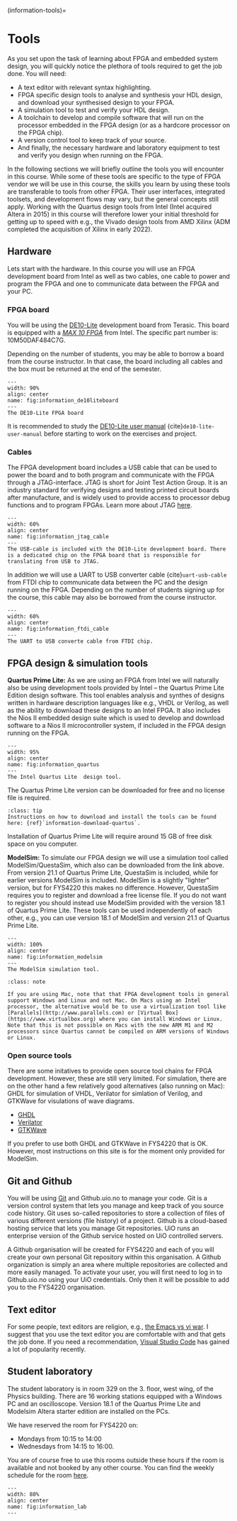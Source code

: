 (information-tools)=
# Tools

As you set upon the task of learning about FPGA and embedded system design, you will quickly notice the plethora of tools required to get the job done. You will need:
* A text editor with relevant syntax highlighting. 
* FPGA specific design tools to analyse and synthesis your HDL design, and download your synthesised design to your FPGA.
* A simulation tool to test and verify your HDL design.
* A toolchain to develop and compile software that will run on the processor embedded in the FPGA design (or as a hardcore processor on the FPGA chip). 
* A version control tool to keep track of your source.
* And finally, the necessary hardware and laboratory equipment to test and verify you design when running on the FPGA. 

In the following sections we will briefly outline the tools you will encounter in this course. While some of these tools are specific to the type of FPGA vendor we will be use in this course, the skills you learn by using these tools are transferable to tools from other FPGA. Their user interfaces, integrated toolsets, and development flows may vary, but the general concepts still apply. 
 Working with the Quartus design tools from Intel (Intel acquired Altera in 2015) in this course will therefore lower your initial threshold for getting up to speed with e.g., the Vivado design tools from AMD Xilinx (ADM completed the acquisition of Xilinx in early 2022).
 

## Hardware 

Lets start with the hardware. In this course you will use an FPGA development board from Intel as well as two cables, one cable to power and program the FPGA and one to communicate data between the FPGA and your PC. 

### FPGA board
You will be using the [DE10-Lite](https://www.terasic.com.tw/cgi-bin/page/archive.pl?Language=English&No=1021) development board from Terasic. This board is equipped with a [*MAX 10 FPGA*](https://www.intel.com/content/www/us/en/products/details/fpga/max/10.html) from Intel. The specific part number is: 10M50DAF484C7G.

Depending on the number of students, you may be able to borrow a board from the course instructor. In that case, the board including all cables and the box must be returned at the end of the semester.

```{figure} ../images/de10-lite_layout_top.jpg
---
width: 90%
align: center
name: fig:information_de10liteboard
---
The DE10-Lite FPGA board
```
It is recommended to study the [DE10-Lite user manual](https://www.terasic.com.tw/cgi-bin/page/archive_download.pl?Language=English&No=1021&FID=a13a2782811152b477e60203d34b1baa) {cite}`de10-lite-user-manual` before starting to work on the exercises and project. 


### Cables

The FPGA development board includes a USB cable that can be used to power the board and to both program and communicate with the FPGA through a JTAG-interface. JTAG is short for Joint Test Action Group. It is an industry standard for verifying designs and testing printed circuit boards after manufacture, and is widely used to provide access to processor debug functions and to program FPGAs. Learn more about JTAG [here](https://www.xjtag.com/about-jtag/what-is-jtag/).


```{figure} ../images/information_jtag_cable.jpg
---
width: 60%
align: center
name: fig:information_jtag_cable
---
The USB-cable is included with the DE10-Lite development board. There is a dedicated chip on the FPGA board that is responsible for translating from USB to JTAG. 
```

In addition we will use a UART to USB converter cable {cite}`uart-usb-cable` from FTDI chip to communicate data between the PC and the design running on the FPGA. Depending on the number of students signing up for the course, this cable may also be borrowed from the course instructor.



```{figure} ../images/information_ftdi_cable.jpg
---
width: 60%
align: center
name: fig:information_ftdi_cable
---
The UART to USB converte cable from FTDI chip.
```
## FPGA design & simulation tools

**Quartus Prime Lite:**
As we are using an FPGA from Intel we will naturally also be using development tools provided by Intel – the Quartus Prime Lite Edition design software. This tool enables analysis and synthes of designs written in hardware description languages like e.g., VHDL or Verilog, as well as the ability to download these designs to an Intel FPGA. It also includes the Nios II embedded design suite which is used to develop and download software to a Nios II microcontroller system, if included in the FPGA design running on the FPGA. 


```{figure} ../images/information_quartus.png
---
width: 95%
align: center
name: fig:information_quartus
---
The Intel Quartus Lite  design tool.
```
The Quartus Prime Lite version can be downloaded for free and no license file is required.
<!-- * [Link to download page for Quartus Prime Lite](https://www.intel.com/content/www/us/en/collections/products/fpga/software/downloads.html?edition=lite&platform=windows&s=Newest&f:guidetmD240C377263B4C70A4EA0E452D0182CA=%5BIntel®%20Quartus®%20Prime%20Design%20Software%3BIntel®%20Quartus®%20Prime%20Lite%20Edition%5D)
-->

```{admonition} Tip!
:class: tip
Instructions on how to download and install the tools can be found here: {ref}`information-download-quartus`.
```

Installation of Quartus Prime Lite will require around 15 GB of free disk space on you computer.


**ModelSim:**
To simulate our FPGA design we will use a simulation tool called ModelSim/QuestaSim, which also can be downloaded from the link above. From version 21.1 of Quartus Prime Lite, QuestaSim is included, while for earlier versions ModelSim is included. ModelSim is a slightly "lighter" version, but for FYS4220 this makes no difference. However, QuestaSim requires you to register and download a free license file. If you do not want to register you should instead use ModelSim provided with the version 18.1 of Quartus Prime Lite. These tools can be used independently of each other, e.g., you can use version 18.1 of ModelSim and version 21.1 of Quartus Prime Lite. 


```{figure} ../images/vhdl_var_find_modelsim1.png
---
width: 100%
align: center
name: fig:information_modelsim
---
The ModelSim simulation tool.
```

```{Admonition} For Mac users!
:class: note

If you are using Mac, note that that FPGA development tools in general support Windows and Linux and not Mac. On Macs using an Intel processor, the alternative would be to use a virtualization tool like [Parallels](http://www.parallels.com) or [Virtual Box](https://www.virtualbox.org) where you can install Windows or Linux. Note that this is not possible on Macs with the new ARM M1 and M2 processors since Quartus cannot be compiled on ARM versions of Windows or Linux. 
```

### Open source tools

There are some initatives to provide open source tool chains for FPGA development. However, these are still very limited. For simulation, there are on the other hand a few relatively good alternatives (also running on Mac): GHDL for simulation of VHDL, Verilator for simlation of Verilog, and GTKWave for visulations of wave diagrams. 

 - [GHDL](http://ghdl.free.fr)
 - [Verilator](https://www.veripool.org/verilator/)
 - [GTKWave](http://gtkwave.sourceforge.net)

If you prefer to use both GHDL and GTKWave in FYS4220 that is OK. However, most instructions on this site is for the moment only provided for ModelSim. 


## Git and Github
You will be using [Git](https://git-scm.com) and Github.uio.no to manage your code. Git is a version control system that lets you manage and keep track of you source code history. Git uses so-called repositories to store a collection of files of various different versions (file history) of a project. Github is a cloud-based hosting service that lets you manage Git repositories. UiO runs an enterprise version of the Github service hosted on UiO controlled servers.

A Github organisation will be created for FYS4220 and each of you will create your own personal Git repository within this organisation. A Github organization is simply an area where multiple repositories are collected and more easily managed. To activate your user, you will first need to log in to Github.uio.no using your UiO credentials. Only then it will be possible to add you to the FYS4220 organisation.

## Text editor

For some people, text editors are religion, e.g., [the Emacs vs vi war](https://en.wikipedia.org/wiki/Editor_war). I suggest that you use the text editor you are comfortable with and that gets the job done. If you need a recommendation, [Visual Studio Code](https://code.visualstudio.com) has gained a lot of popularity recently.

## Student laboratory

The student laboratory is in room 329 on the 3. floor, west wing, of the Physics building. There are 16 working stations equipped with a Windows PC and an oscilloscope. Version 18.1 of the Quartus Prime Lite and Modelsim Altera starter edition are installed on the PCs. 

We have reserved the room for FYS4220 on:

* Mondays from 10:15 to 14:00 
* Wednesdays from 14:15 to 16:00.

You are of course free to use this rooms outside these hours if the room is available and not booked by any other course. You can find the weekly schedule for the room [here](https://tp.educloud.no/uio/timeplan/?type=room&area%5B%5D=BL&building%5B%5D=BL24&id%5B%5D=BL24V329&week=34&weekTo=49&ar=2024).

```{figure} ../images/student_lab.jpg
---
width: 80%
align: center
name: fig:information_lab
---
```
